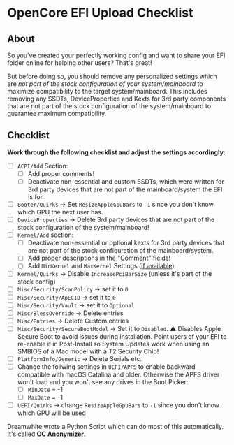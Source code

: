 # OpenCore EFI Upload Checklist

## About
So you've created your perfectly working config and want to share your EFI folder online for helping other users? That's great! 

But before doing so, you should remove any personalized settings which are *not part of the stock configuration of your system/mainboard* to maximize compatibility to the target system/mainboard. This includes removing any SSDTs, DeviceProperties and Kexts for 3rd party components that are not part of the stock configuration of the system/mainboard to guarantee maximum compatibility.

## Checklist
**Work through the following checklist and adjust the settings accordingly:**

- [ ] `ACPI/Add` Section: 
	- [ ] Add proper comments!
	- [ ] Deactivate non-essential and custom SSDTs, which were written for 3rd party devices that are not part of the mainboard/system the EFI is for.
- [ ] `Booter/Quirks` &rarr; Set `ResizeAppleGpuBars` to `-1` since you don't know which GPU the next user has.
- [ ] `DeviceProperties` &rarr; Delete 3rd party devices that are not part of the stock configuration of the system/mainboard!
- [ ] `Kernel/Add` section:
	- [ ] Deactivate non-essential or optional kexts for 3rd party devices that are not part of the stock configuration of the mainboard/system.
	- [ ] Add proper descriptions in the "Comment" fields!
	- [ ] Add `MinKernel` and `MaxKernel` Settings ([if available](https://github.com/acidanthera/OpenCorePkg/blob/master/Docs/Kexts.md)) 
- [ ] `Kernel/Quirks` &rarr; Disable `IncreasePciBarSize` (unless it's part of the stock config) 
- [ ] `Misc/Security/ScanPolicy` &rarr; set it to `0`
- [ ] `Misc/Security/ApECID` &rarr; set it to `0`
- [ ] `Misc/Security/Vault` &rarr; set it to `Optional`
- [ ] `Misc/BlessOverride` &rarr; Delete entries 
- [ ] `Misc/Entries` &rarr; Delete Custom entries
- [ ] `Misc/Security/SecureBootModel` &rarr; Set it to `Disabled`. :warning: Disables Apple Secure Boot to avoid issues during installation. Point users of your EFI to re-enable it in Post-Install so System Updates work when using an SMBIOS of a Mac model with a T2 Security Chip!
- [ ] `PlatformInfo/Generic` &rarr; Delete Serials etc.
- [ ] Change the follwing settings in `UEFI/APFS` to enable backward compatible with macOS Catalina and older. Otherwise the APFS driver won't load and you won't see any drives in the Boot Picker:	
	- [ ] `MinDate` = -1
	- [ ] `MaxDate` = -1
- [ ] `UEFI/Quirks` &rarr; change `ResizeAppleGpuBars` to `-1` since you don't know which GPU will be used

Dreamwhite wrote a Python Script which can do most of this automatically. It's called [**OC Anonymizer**](https://github.com/dreamwhite/OC-Anonymizer).

